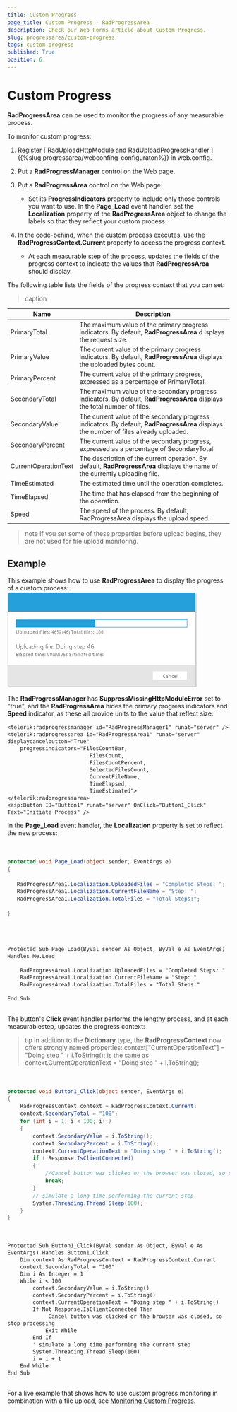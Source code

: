 ```yaml
---
title: Custom Progress
page_title: Custom Progress - RadProgressArea
description: Check our Web Forms article about Custom Progress.
slug: progressarea/custom-progress
tags: custom,progress
published: True
position: 6
---
```


# Custom Progress



**RadProgressArea** can be used to monitor the progress of any measurable process.

To monitor custom progress:

1. Register [ RadUploadHttpModule and RadUploadProgressHandler ]({%slug progressarea/webconfing-configuraton%}) in web.config.

1. Put a **RadProgressManager** control on the Web page.

1. Put a **RadProgressArea** control on the Web page.
	* Set its **ProgressIndicators** property to include only those controls you want to use. In the **Page_Load** event handler, set the **Localization** property of the **RadProgressArea** object to change the labels so that they reflect your custom process.

1. In the code-behind, when the custom process executes, use the **RadProgressContext.Current** property to access the progress context.
	* At each measurable step of the process, updates the fields of the progress context to indicate the values that **RadProgressArea** should display.

The following table lists the fields of the progress context that you can set:


>caption  

| Name | Description |
| ------ | ------ |
|PrimaryTotal|The maximum value of the primary progress indicators. By default, **RadProgressArea** d isplays the request size.|
|PrimaryValue|The current value of the primary progress indicators. By default, **RadProgressArea** displays the uploaded bytes count.|
|PrimaryPercent|The current value of the primary progress, expressed as a percentage of PrimaryTotal.|
|SecondaryTotal|The maximum value of the secondary progress indicators. By default, **RadProgressArea** displays the total number of files.|
|SecondaryValue|The current value of the secondary progress indicators. By default, **RadProgressArea** displays the number of files already uploaded.|
|SecondaryPercent|The current value of the secondary progress, expressed as a percentage of SecondaryTotal.|
|CurrentOperationText|The description of the current operation. By default, **RadProgressArea** displays the name of the currently uploading file.|
|TimeEstimated|The estimated time until the operation completes.|
|TimeElapsed|The time that has elapsed from the beginning of the operation.|
|Speed|The speed of the process. By default, RadProgressArea displays the upload speed.|

>note If you set some of these properties before upload begins, they are not used for file upload monitoring.
>


## Example

This example shows how to use **RadProgressArea** to display the progress of a custom process:![upload custom progress monitor](images/progress_monitor.png)

The **RadProgressManager** has **SuppressMissingHttpModuleError** set to "true", and the **RadProgressArea** hides the primary progress indicators and **Speed** indicator, as these all provide units to the value that reflect size:

````ASPNET
<telerik:radprogressmanager id="RadProgressManager1" runat="server" />
<telerik:radprogressarea id="RadProgressArea1" runat="server" displaycancelbutton="True"
	progressindicators="FilesCountBar,
						  FilesCount,
						  FilesCountPercent,                      
						  SelectedFilesCount,                      
						  CurrentFileName,                      
						  TimeElapsed,                      
						  TimeEstimated">
</telerik:radprogressarea>
<asp:Button ID="Button1" runat="server" OnClick="Button1_Click" Text="Initiate Process" />
````



In the **Page_Load** event handler, the **Localization** property is set to reflect the new process:





````C#
	     
	
protected void Page_Load(object sender, EventArgs e)
{
 
   RadProgressArea1.Localization.UploadedFiles = "Completed Steps: ";
   RadProgressArea1.Localization.CurrentFileName = "Step: ";
   RadProgressArea1.Localization.TotalFiles = "Total Steps:";
 
} 
				
````
````VB.NET
	     

Protected Sub Page_Load(ByVal sender As Object, ByVal e As EventArgs) Handles Me.Load

	RadProgressArea1.Localization.UploadedFiles = "Completed Steps: "
	RadProgressArea1.Localization.CurrentFileName = "Step: "
	RadProgressArea1.Localization.TotalFiles = "Total Steps:"

End Sub
				
````


The button's **Click** event handler performs the lengthy process, and at each measurablestep, updates the progress context:

>tip In addition to the **Dictionary** type, the **RadProgressContext** now offers strongly named properties:
>context["CurrentOperationText"] = "Doing step " + i.ToString();
>is the same as
>context.CurrentOperationText = "Doing step " + i.ToString();
>






````C#
	
	
protected void Button1_Click(object sender, EventArgs e)
{
	RadProgressContext context = RadProgressContext.Current;
	context.SecondaryTotal = "100";
	for (int i = 1; i < 100; i++)
	{
		context.SecondaryValue = i.ToString();
		context.SecondaryPercent = i.ToString();
		context.CurrentOperationText = "Doing step " + i.ToString();
		if (!Response.IsClientConnected)
		{
			//Cancel button was clicked or the browser was closed, so stop processing
			break;
		}
		// simulate a long time performing the current step
		System.Threading.Thread.Sleep(100);
	}
} 
````
````VB.NET
	     
	
Protected Sub Button1_Click(ByVal sender As Object, ByVal e As EventArgs) Handles Button1.Click
	Dim context As RadProgressContext = RadProgressContext.Current
	context.SecondaryTotal = "100"
	Dim i As Integer = 1
	While i < 100
		context.SecondaryValue = i.ToString()
		context.SecondaryPercent = i.ToString()
		context.CurrentOperationText = "Doing step " + i.ToString()
		If Not Response.IsClientConnected Then
			'Cancel button was clicked or the browser was closed, so stop processing
			Exit While
		End If
		' simulate a long time performing the current step
		System.Threading.Thread.Sleep(100)
		i = i + 1
	End While
End Sub
	
````




For a live example that shows how to use custom progress monitoring in combination with a file upload, see [Monitoring Custom Progress](https://demos.telerik.com/aspnet-ajax/Upload/Examples/CustomProgress/DefaultCS.aspx).




